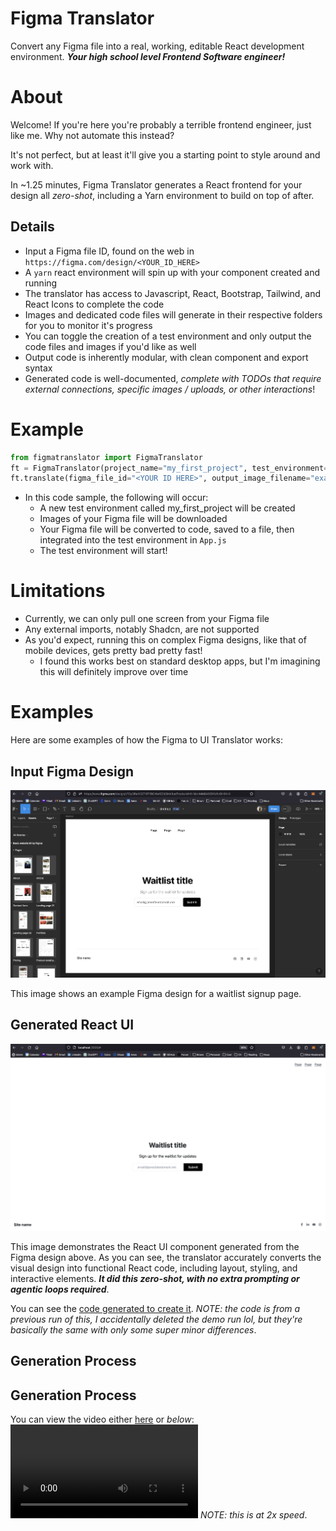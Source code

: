 # Figma Translator
Convert any Figma file into a real, working, editable React development environment. ***Your high school level Frontend Software engineer!***

# About
Welcome! If you're here you're probably a terrible frontend engineer, just like me. Why not automate this instead?

It's not perfect, but at least it'll give you a starting point to style around and work with.

In ~1.25 minutes, Figma Translator generates a React frontend for your design all *zero-shot*, including a Yarn environment to build on top of after.

## Details
* Input a Figma file ID, found on the web in `https://figma.com/design/<YOUR_ID_HERE>`
* A `yarn` react environment will spin up with your component created and running
* The translator has access to Javascript, React, Bootstrap, Tailwind, and React Icons to complete the code
* Images and dedicated code files will generate in their respective folders for you to monitor it's progress
* You can toggle the creation of a test environment and only output the code files and images if you'd like as well
* Output code is inherently modular, with clean component and export syntax
* Generated code is well-documented, *complete with TODOs that require external connections, specific images / uploads, or other interactions*!

# Example
```python
from figmatranslator import FigmaTranslator
ft = FigmaTranslator(project_name="my_first_project", test_environment=True)
ft.translate(figma_file_id="<YOUR ID HERE>", output_image_filename="example.png")
```
* In this code sample, the following will occur:
    * A new test environment called my_first_project will be created
    * Images of your Figma file will be downloaded
    * Your Figma file will be converted to code, saved to a file, then integrated into the test environment in `App.js`
    * The test environment will start!

# Limitations
* Currently, we can only pull one screen from your Figma file
* Any external imports, notably Shadcn, are not supported
* As you'd expect, running this on complex Figma designs, like that of mobile devices, gets pretty bad pretty fast!
    * I found this works best on standard desktop apps, but I'm imagining this will definitely improve over time


# Examples

Here are some examples of how the Figma to UI Translator works:

## Input Figma Design
![Figma Waitlist Design](examples/figma_waitlist.png)

This image shows an example Figma design for a waitlist signup page.

## Generated React UI
![Generated React UI](examples/generated_waitlist.png)

This image demonstrates the React UI component generated from the Figma design above. As you can see, the translator accurately converts the visual design into functional React code, including layout, styling, and interactive elements. ***It did this zero-shot, with no extra prompting or agentic loops required***.

You can see the [code generated to create it](examples/waitlist_code.js). *NOTE: the code is from a previous run of this, I accidentally deleted the demo
run lol, but they're basically the same with only some super minor differences*.

## Generation Process

## Generation Process
You can view the video either [here](examples/code_generation.mp4) or *below*:
<video src="examples/code_generation.mp4" controls></video>
*NOTE: this is at 2x speed*.
